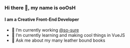 ### Hi there 👋, my name is ooOsH
#### I am a Creative Front-End Developer

- 🔭 I’m currently working [@so-sure](https://github.com/so-sure "Social Mobile Phone Insurance That's Better")
- 🌱 I’m currently learning and making cool things in VueJS
- 💬 Ask me about my many leather bound books

<!--
**ooOsH/ooOsH** is a ✨ _special_ ✨ repository because its `README.md` (this file) appears on your GitHub profile.

Here are some ideas to get you started:

- 🔭 I’m currently working on ...
- 🌱 I’m currently learning ...
- 👯 I’m looking to collaborate on ...
- 🤔 I’m looking for help with ...
- 💬 Ask me about ...
- 📫 How to reach me: ...
- 😄 Pronouns: ...
- ⚡ Fun fact: ...
-->
